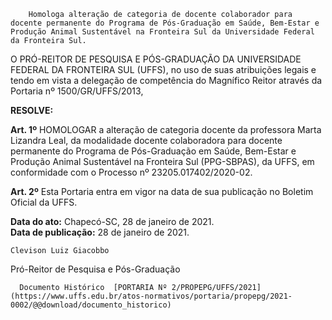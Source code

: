         Homologa alteração de categoria de docente colaborador para docente permanente do Programa de Pós-Graduação em Saúde, Bem-Estar e Produção Animal Sustentável na Fronteira Sul da Universidade Federal da Fronteira Sul.  

O PRÓ-REITOR DE PESQUISA E PÓS-GRADUAÇÃO DA UNIVERSIDADE FEDERAL DA FRONTEIRA SUL (UFFS), no uso de suas atribuições legais e tendo em vista a delegação de competência do Magnífico Reitor através da Portaria nº 1500/GR/UFFS/2013, 

  

 **RESOLVE:**

  

 **Art. 1º** HOMOLOGAR a alteração de categoria docente da professora Marta Lizandra Leal, da modalidade docente colaboradora para docente permanente do Programa de Pós-Graduação em Saúde, Bem-Estar e Produção Animal Sustentável na Fronteira Sul (PPG-SBPAS), da UFFS, em conformidade com o Processo nº 23205.017402/2020-02.

  

 **Art. 2º** Esta Portaria entra em vigor na data de sua publicação no Boletim Oficial da UFFS.

   **Data do ato:** Chapecó-SC, 28 de janeiro de 2021.   
 **Data de publicação:**  28 de janeiro de 2021. 

    Clevison Luiz Giacobbo   
 Pró-Reitor de Pesquisa e Pós-Graduação 

      Documento Histórico  [PORTARIA Nº 2/PROPEPG/UFFS/2021](https://www.uffs.edu.br/atos-normativos/portaria/propepg/2021-0002/@@download/documento_historico)     
      